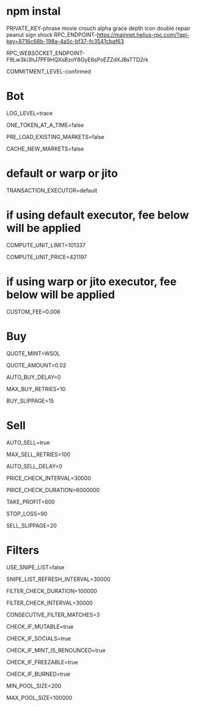 # npm instal
 PRIVATE_KEY-phrase movie crouch alpha grace depth icon double repair peanut sign shock
 RPC_ENDPOINT-https://mainnet.helius-rpc.com/?api-key=8716c68b-198a-4a5c-bf37-fc3541cbaf63

 RPC_WEBSOCKET_ENDPOINT-F9Lw3ki3hJ7PF9HQXsBzoY8GyE6sPoEZZdXJBsTTD2rk

 COMMITMENT_LEVEL-confirmed

# Bot

LOG_LEVEL=trace

ONE_TOKEN_AT_A_TIME=false

PRE_LOAD_EXISTING_MARKETS=false

CACHE_NEW_MARKETS=false

# default or warp or jito

TRANSACTION_EXECUTOR=default

# if using default executor, fee below will be applied

COMPUTE_UNIT_LIMIT=101337

COMPUTE_UNIT_PRICE=421197

# if using warp or jito executor, fee below will be applied

CUSTOM_FEE=0.006

# Buy

QUOTE_MINT=WSOL

QUOTE_AMOUNT=0.02

AUTO_BUY_DELAY=0

MAX_BUY_RETRIES=10

BUY_SLIPPAGE=15

# Sell

AUTO_SELL=true

MAX_SELL_RETRIES=100

AUTO_SELL_DELAY=0

PRICE_CHECK_INTERVAL=30000

PRICE_CHECK_DURATION=6000000

TAKE_PROFIT=600

STOP_LOSS=90

SELL_SLIPPAGE=20

# Filters

USE_SNIPE_LIST=false

SNIPE_LIST_REFRESH_INTERVAL=30000

FILTER_CHECK_DURATION=100000

FILTER_CHECK_INTERVAL=30000

CONSECUTIVE_FILTER_MATCHES=3

CHECK_IF_MUTABLE=true

CHECK_IF_SOCIALS=true

CHECK_IF_MINT_IS_RENOUNCED=true

CHECK_IF_FREEZABLE=true

CHECK_IF_BURNED=true

MIN_POOL_SIZE=200

MAX_POOL_SIZE=100000

